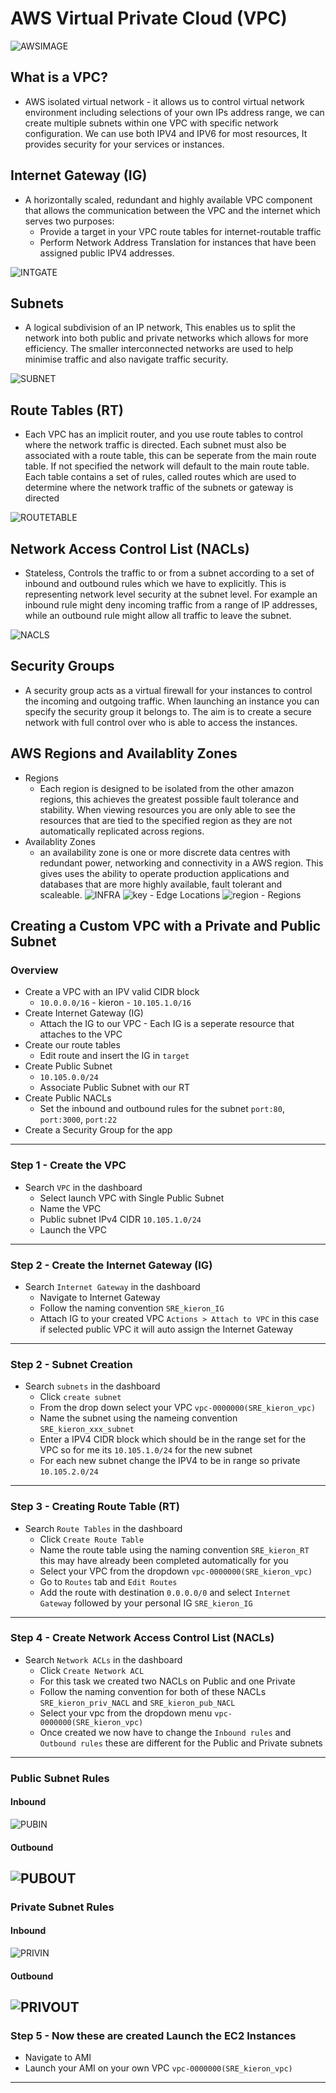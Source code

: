 # AWS Virtual Private Cloud (VPC)
![AWSIMAGE](AWS_deployment_networking_security.png)
## What is a VPC?
- AWS isolated virtual network - it allows us to control virtual network environment including selections of your own IPs address range, we can create multiple subnets within one VPC with specific network configuration. We can use both IPV4 and IPV6 for most resources, It provides security for your services or instances.

## Internet Gateway (IG)
- A horizontally scaled, redundant and highly available VPC component that allows the communication between the VPC and the internet which serves two purposes:
  - Provide a target in your VPC route tables for internet-routable traffic
  - Perform Network Address Translation for instances that have been assigned public IPV4 addresses.

![INTGATE](sch-General-InternetGateways.png)

## Subnets
- A logical subdivision of an IP network, This enables us to split the network into both public and private networks which allows for more efficiency. The smaller interconnected networks are used to help minimise traffic and also navigate traffic security.

![SUBNET](vpc-configuration-new.png)

## Route Tables (RT)
- Each VPC has an implicit router, and you use route tables to control where the network traffic is directed. Each subnet must also be associated with a route table, this can be seperate from the main route table. If not specified the network will default to the main route table. Each table contains a set of rules, called routes which are used to determine where the network traffic of the subnets or gateway is directed

![ROUTETABLE](TBSja.png)
## Network Access Control List (NACLs)
- Stateless, Controls the traffic to or from a subnet according to a set of inbound and outbound rules which we have to explicitly. This is representing network level security at the subnet level. For example an inbound rule might deny incoming traffic from a range of IP addresses, while an outbound rule might allow all traffic to leave the subnet.

![NACLS](nacl-example-diagram.png)
## Security Groups
- A security group acts as a virtual firewall for your instances to control the incoming and outgoing traffic. When launching an instance you can specify the security group it belongs to. The aim is to create a secure network with full control over who is able to access the instances.

## AWS Regions and Availablity Zones
- Regions
    - Each region is designed to be isolated from the other amazon regions, this achieves the greatest possible fault tolerance and stability. When viewing resources you are only able to see the resources that are tied to the specified region as they are not automatically replicated across regions.
- Availablity Zones
    - an availability zone is one or more discrete data centres with redundant power, networking and connectivity in a AWS region. This gives uses the ability to operate production applications and databases that are more highly available, fault tolerant and scaleable.
![INFRA](europe.png)
![key](mapkey.png) - Edge Locations
![region](region.png) - Regions

## Creating a Custom VPC with a Private and Public Subnet
### Overview
- Create a VPC with an IPV valid CIDR block
  - `10.0.0.0/16` - kieron - `10.105.1.0/16`
- Create Internet Gateway (IG)
  - Attach the IG to our VPC - Each IG is a seperate resource that attaches to the VPC
- Create our route tables
  - Edit route and insert the IG in `target`
- Create Public Subnet
  - `10.105.0.0/24`
  - Associate Public Subnet with our RT
- Create Public NACLs
  - Set the inbound and outbound rules for the subnet `port:80`, `port:3000`, `port:22` 
- Create a Security Group for the app
----
### Step 1 - Create the VPC
- Search `VPC` in the dashboard
	- Select launch VPC with Single Public Subnet
	- Name the VPC
	- Public subnet IPv4 CIDR `10.105.1.0/24`
	- Launch the VPC
----
### Step 2 - Create the Internet Gateway (IG)
- Search `Internet Gateway` in the dashboard
	- Navigate to Internet Gateway 
	- Follow the naming convention `SRE_kieron_IG`
	- Attach IG to your created VPC `Actions > Attach to VPC` in this case if selected public VPC it will auto assign the Internet Gateway
----
### Step 2 - Subnet Creation
- Search `subnets` in the dashboard
	- Click `create subnet`
	- From the drop down select your VPC `vpc-0000000(SRE_kieron_vpc)`
	- Name the subnet using the nameing convention `SRE_kieron_xxx_subnet`
	- Enter a IPV4 CIDR block which should be in the range set for the VPC so for me its `10.105.1.0/24` for the new subnet
	- For each new subnet change the IPV4 to be in range so private `10.105.2.0/24`
----
### Step 3 - Creating Route Table (RT)
- Search `Route Tables` in the dashboard
	- Click `Create Route Table`
	- Name the route table using the naming convention `SRE_kieron_RT` this may have already been completed automatically for you
	- Select your VPC from the dropdown `vpc-0000000(SRE_kieron_vpc)`
	- Go to `Routes` tab and `Edit Routes`
	- Add the route with destination `0.0.0.0/0` and select `Internet Gateway` followed by your personal IG `SRE_kieron_IG`
----
### Step 4 - Create Network Access Control List (NACLs)
- Search `Network ACLs` in the dashboard
	- Click `Create Network ACL`
	- For this task we created two NACLs on Public and one Private
	- Follow the naming convention for both of these NACLs `SRE_kieron_priv_NACL` and `SRE_kieron_pub_NACL`
	- Select your vpc from the dropdown menu `vpc-0000000(SRE_kieron_vpc)`
	- Once created we now have to change the `Inbound rules` and `Outbound rules` these are different for the Public and Private subnets 
----
### Public Subnet Rules
#### Inbound
![PUBIN](pubnaclin.png)

#### Outbound
![PUBOUT](pubnaclout.png)
----
### Private Subnet Rules
#### Inbound
![PRIVIN](privnaclin.png)

#### Outbound
![PRIVOUT](privnaclout.png)
----

### Step 5 - Now these are created Launch the EC2 Instances
- Navigate to AMI
- Launch your AMI on your own VPC `vpc-0000000(SRE_kieron_vpc)`
----
